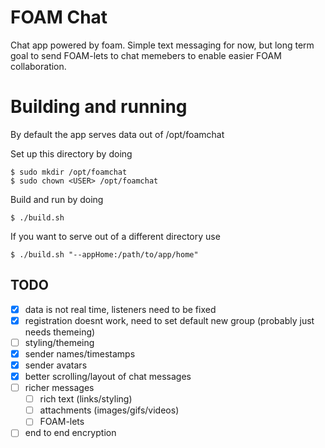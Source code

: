 # FOAM Chat

Chat app powered by foam.  Simple text messaging for now, but long term goal to send FOAM-lets to chat memebers to enable easier FOAM collaboration.

# Building and running

By default the app serves data out of /opt/foamchat

Set up this directory by doing

```
$ sudo mkdir /opt/foamchat
$ sudo chown <USER> /opt/foamchat
```

Build and run by doing

```
$ ./build.sh
```


If you want to serve out of a different directory use
```
$ ./build.sh "--appHome:/path/to/app/home"
```

## TODO

- [x] data is not real time, listeners need to be fixed
- [x] registration doesnt work, need to set default new group (probably just needs themeing)
- [ ] styling/themeing
- [x] sender names/timestamps
- [x] sender avatars
- [x] better scrolling/layout of chat messages
- [ ] richer messages
  - [ ] rich text (links/styling)
  - [ ] attachments (images/gifs/videos)
  - [ ] FOAM-lets
- [ ] end to end encryption
